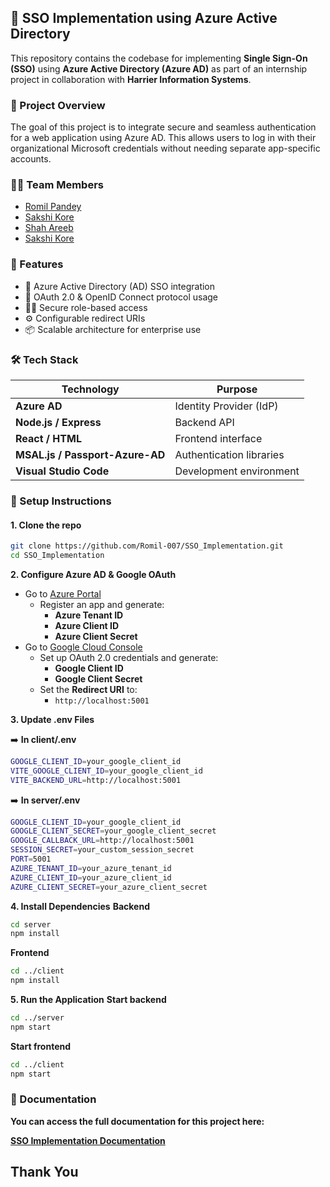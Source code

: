 ## 🔐 SSO Implementation using Azure Active Directory

This repository contains the codebase for implementing **Single Sign-On (SSO)** using **Azure Active Directory (Azure AD)** as part of an internship project in collaboration with **Harrier Information Systems**.

### 📌 Project Overview

The goal of this project is to integrate secure and seamless authentication for a web application using Azure AD. This allows users to log in with their organizational Microsoft credentials without needing separate app-specific accounts.

### 🧑‍💻 Team Members

- [Romil Pandey](https://github.com/Romil-007)
- [Sakshi Kore](https://github.com/sakshikore16)
- [Shah Areeb](https://github.com/Areeb-7)
- [Sakshi Kore](https://github.com/karunesh-28)

### 🚀 Features

- 🔐 Azure Active Directory (AD) SSO integration
- 📲 OAuth 2.0 & OpenID Connect protocol usage
- 👨‍💼 Secure role-based access
- ⚙️ Configurable redirect URIs
- 📦 Scalable architecture for enterprise use

### 🛠️ Tech Stack

| Technology | Purpose |
|------------|---------|
| **Azure AD** | Identity Provider (IdP) |
| **Node.js / Express** | Backend API |
| **React / HTML** | Frontend interface |
| **MSAL.js / Passport-Azure-AD** | Authentication libraries |
| **Visual Studio Code** | Development environment |


### 🔧 Setup Instructions

#### 1. Clone the repo

```bash
git clone https://github.com/Romil-007/SSO_Implementation.git
cd SSO_Implementation
```

**2. Configure Azure AD & Google OAuth**

- Go to [Azure Portal](https://portal.azure.com/)
    - Register an app and generate:
        - **Azure Tenant ID**
        - **Azure Client ID**
        - **Azure Client Secret**
- Go to [Google Cloud Console](https://console.cloud.google.com/)
    - Set up OAuth 2.0 credentials and generate:
        - **Google Client ID**
        - **Google Client Secret**
    - Set the **Redirect URI** to:
        - `http://localhost:5001`

**3. Update .env Files**

➡️ **In client/.env**

```bash
GOOGLE_CLIENT_ID=your_google_client_id
VITE_GOOGLE_CLIENT_ID=your_google_client_id
VITE_BACKEND_URL=http://localhost:5001
```
➡️ **In server/.env**

```bash
GOOGLE_CLIENT_ID=your_google_client_id
GOOGLE_CLIENT_SECRET=your_google_client_secret
GOOGLE_CALLBACK_URL=http://localhost:5001
SESSION_SECRET=your_custom_session_secret
PORT=5001
AZURE_TENANT_ID=your_azure_tenant_id
AZURE_CLIENT_ID=your_azure_client_id
AZURE_CLIENT_SECRET=your_azure_client_secret
```

**4. Install Dependencies**
**Backend**
```bash
cd server
npm install
```
**Frontend**
```bash
cd ../client
npm install
```

**5. Run the Application**
**Start backend**
```bash
cd ../server
npm start
```
**Start frontend**
```bash
cd ../client
npm start
```
### 📖 Documentation
**You can access the full documentation for this project here:**

**[SSO Implementation Documentation]([./path/to/documentation.pdf](https://docs.google.com/document/d/1hlJzxz_INRbl-E4-N-3oU1iLJJUvg5LqVUdAhHt2J54/edit?usp=sharing))**

##

## Thank You

